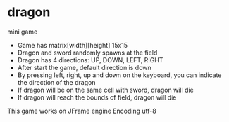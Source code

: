 # dragon
mini game

* Game has matrix[width][height] 15x15
* Dragon and sword randomly spawns at the field
* Dragon has 4 directions: UP, DOWN, LEFT, RIGHT
* After start the game, default direction is down
* By pressing left, right, up and down on the keyboard, you can indicate the direction of the dragon
* If dragon will be on the same cell with sword, dragon will die
* If dragon will reach the bounds of field, dragon will die

This game works on JFrame engine
Encoding utf-8
